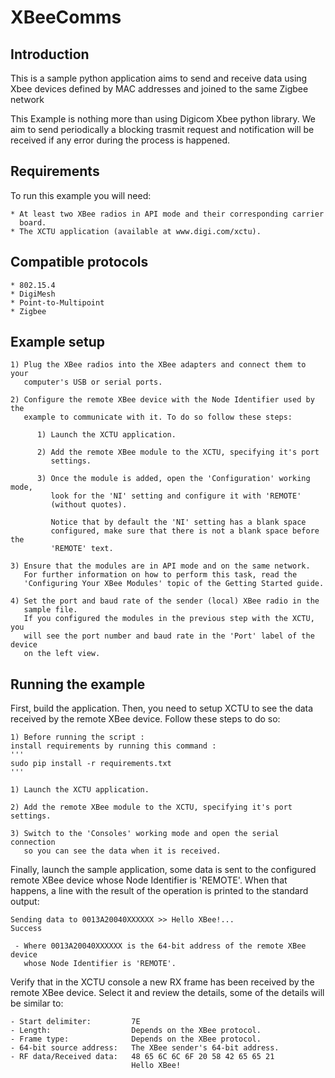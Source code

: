 # XBeeComms

Introduction
  ------------
  This is a sample python application aims to send and receive data using Xbee devices defined by MAC addresses and joined to the same Zigbee network

  This Example is nothing more than using Digicom Xbee python library.
  We aim to send periodically a blocking trasmit request and notification will be received if any error during the process is happened.

  Requirements
  ------------
  To run this example you will need:

    * At least two XBee radios in API mode and their corresponding carrier
      board.
    * The XCTU application (available at www.digi.com/xctu).

  Compatible protocols
  --------------------
    * 802.15.4
    * DigiMesh
    * Point-to-Multipoint
    * Zigbee


  Example setup
  -------------
    1) Plug the XBee radios into the XBee adapters and connect them to your
       computer's USB or serial ports.

    2) Configure the remote XBee device with the Node Identifier used by the
       example to communicate with it. To do so follow these steps:

          1) Launch the XCTU application.

          2) Add the remote XBee module to the XCTU, specifying it's port
             settings.

          3) Once the module is added, open the 'Configuration' working mode,
             look for the 'NI' setting and configure it with 'REMOTE'
             (without quotes).

             Notice that by default the 'NI' setting has a blank space
             configured, make sure that there is not a blank space before the
             'REMOTE' text.

    3) Ensure that the modules are in API mode and on the same network.
       For further information on how to perform this task, read the
       'Configuring Your XBee Modules' topic of the Getting Started guide.

    4) Set the port and baud rate of the sender (local) XBee radio in the
       sample file.
       If you configured the modules in the previous step with the XCTU, you
       will see the port number and baud rate in the 'Port' label of the device
       on the left view.


  Running the example
  -------------------
  First, build the application. Then, you need to setup XCTU to see the data
  received by the remote XBee device. Follow these steps to do so:

    1) Before running the script :
    install requirements by running this command :
    '''
    sudo pip install -r requirements.txt
    '''

    1) Launch the XCTU application.

    2) Add the remote XBee module to the XCTU, specifying it's port settings.

    3) Switch to the 'Consoles' working mode and open the serial connection
       so you can see the data when it is received.

  Finally, launch the sample application, some data is sent to the configured
  remote XBee device whose Node Identifier is 'REMOTE'. When that happens, a
  line with the result of the operation is printed to the standard output:

    Sending data to 0013A20040XXXXXX >> Hello XBee!...
    Success

     - Where 0013A20040XXXXXX is the 64-bit address of the remote XBee device
       whose Node Identifier is 'REMOTE'.

  Verify that in the XCTU console a new RX frame has been received by the
  remote XBee device. Select it and review the details, some of the details
  will be similar to:

    - Start delimiter:         7E
    - Length:                  Depends on the XBee protocol.
    - Frame type:              Depends on the XBee protocol.
    - 64-bit source address:   The XBee sender's 64-bit address.
    - RF data/Received data:   48 65 6C 6C 6F 20 58 42 65 65 21
                               Hello XBee!
